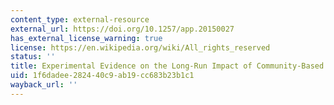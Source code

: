 ```yaml
---
content_type: external-resource
external_url: https://doi.org/10.1257/app.20150027
has_external_license_warning: true
license: https://en.wikipedia.org/wiki/All_rights_reserved
status: ''
title: Experimental Evidence on the Long-Run Impact of Community-Based Monitoring
uid: 1f6dadee-2824-40c9-ab19-cc683b23b1c1
wayback_url: ''
---
```

